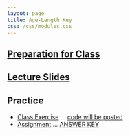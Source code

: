 ```yaml
---
layout: page
title: Age-Length Key
css: /css/modules.css
---
```


## [Preparation for Class](PREP/AgeLengthKey)

## [Lecture Slides](PPT/AgeLengthKey.pptx)

## Practice

* [Class Exercise](CEX/AgeLengthKey_CEX1) ... [code will be posted](CEX/CODES/AgeLengthKey.R)
* [Assignment](CE/AgeLengthKey_CE1) ... [ANSWER KEY](CE/KEY_AgeLengthKey_CE1)
